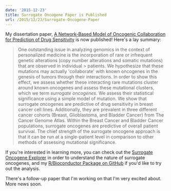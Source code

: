 ```yaml
---
date: '2015-12-23'
title: Surrogate Oncogene Paper is Published
url: /2015/12/23/Surrogate-Oncogene-Paper
---
```


My dissertation paper, [A Network-Based Model of Oncogenic Collaboration for Prediction of Drug Sensitivity](http://journal.frontiersin.org/article/10.3389/fgene.2015.00341/abstract) is now published! Here's a lay summary:

>One outstanding issue in analyzing genomics in the context of personalized medicine is the incorporation of rare
>or infrequent genetic alterations (copy number alterations and somatic mutations) that are observed in individual > patients. We hypothesize that these mutations may actually 'collaborate' with known oncogenes in the genesis of
> tumors through their interactions. In order to show this effect, we assess whether these interacting rare
> mutations cluster around known oncogenes and assess these mutational clusters, which we term *surrogate
> oncogenes*. We assess their statistical significance using a simple model of mutation. We show that surrogate
> oncogenes are predictive of drug sensitivity in breast cancer cell lines. Additionally, they are prevalent in
> three different cancer cohorts (Breast, Glioblastoma, and Bladder Cancer) from The Cancer Genome Atlas. Within
> the Breast Cancer and Bladder Cancer populations, surrogate oncogenes are predictive of overall patient
> survival. The chief strength of the surrogate oncogene approach is that it can be run at a single-patient
> level in comparison to other methods of assessing mutational significance.

If you're interested in learning more, you can check out the [Surrogate Oncogene Explorer](https://tladeras.shinyapps.io/surrogateShiny/) in order to understand the nature of surrogate oncogenes, and my [R/Bioconductor Package on GitHub](https://github.com/laderast/surrogateMutation) if you'd like to try out the analysis.

There's a follow-up paper that I'm working on that I'm very excited about. More news soon.
